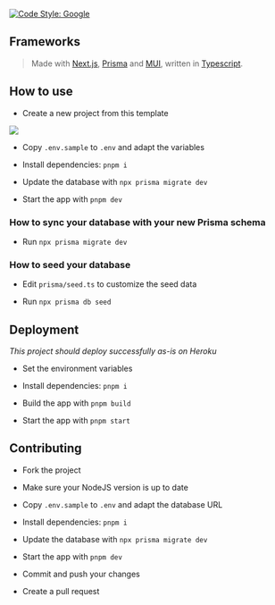 [![Code Style: Google](https://img.shields.io/badge/code%20style-google-blueviolet.svg)](https://github.com/google/gts)

## Frameworks

> Made with [Next.js](https://nextjs.org/), [Prisma](https://www.prisma.io/) and [MUI](https://mui.com/), written in [Typescript](https://www.typescriptlang.org/).

## How to use

- Create a new project from this template

![](https://i.imgur.com/Hc0JsXs.png)

- Copy `.env.sample` to `.env` and adapt the variables

- Install dependencies: `pnpm i`

- Update the database with `npx prisma migrate dev`

- Start the app with `pnpm dev`

### How to sync your database with your new Prisma schema

- Run `npx prisma migrate dev`

### How to seed your database

- Edit `prisma/seed.ts` to customize the seed data

- Run `npx prisma db seed`

## Deployment

*This project should deploy successfully as-is on Heroku*

- Set the environment variables

- Install dependencies: `pnpm i`

- Build the app with `pnpm build`

- Start the app with `pnpm start`

## Contributing

- Fork the project

- Make sure your NodeJS version is up to date

- Copy `.env.sample` to `.env` and adapt the database URL

- Install dependencies: `pnpm i`

- Update the database with `npx prisma migrate dev`

- Start the app with `pnpm dev`

- Commit and push your changes

- Create a pull request
